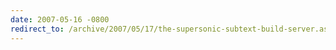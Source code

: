 ```yaml
---
date: 2007-05-16 -0800
redirect_to: /archive/2007/05/17/the-supersonic-subtext-build-server.aspx/
---
```

